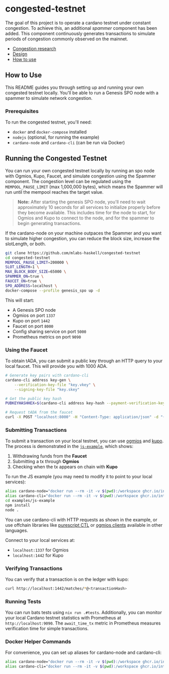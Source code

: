 # congested-testnet
The goal of this project is to operate a cardano testnet under constant congestion. To achieve this, an additional *spammer* component has been added. This component continuously generates transactions to simulate periods of congestion commonly observed on the mainnet.

- [Congestion research](./docs/congestion-statistics.md)
- [Design](./docs/design.md)
- [How to use](#how-to-use)

## How to Use

This README guides you through setting up and running your own congested testnet locally. You'll be able to run a Genesis SPO node with a spammer to simulate network congestion.

### Prerequisites

To run the congested testnet, you'll need:

- `docker` and `docker-compose` installed
- `nodejs` (optional, for running the example)
- `cardano-node` and `cardano-cli` (can be run via Docker)

## Running the Congested Testnet

You can run your own congested testnet locally by running an spo node with Ogmios, Kupo, Faucet, and simulate congestion using the Spammer component. The congestion level can be regulated using the `MEMPOOL_PAUSE_LIMIT` (max 1,000,000 bytes), which means the Spammer will run until the mempool reaches the target value.

> **Note:** After starting the genesis SPO node, you'll need to wait approximately 10 seconds for all services to initialize properly before they become available. This includes time for the node to start, for Ogmios and Kupo to connect to the node, and for the spammer to begin generating transactions.

If the cardano-node on your machine outpaces the Spammer and you want to simulate higher congestion, you can reduce the block size, increase the slotLength, or both.

```bash
git clone https://github.com/mlabs-haskell/congested-testnet
cd congested-testnet
MEMPOOL_PAUSE_LIMIT=200000 \
SLOT_LENGTH=1 \
MAX_BLOCK_BODY_SIZE=65000 \
SPAMMER_ON=true \
FAUCET_ON=true \
SPO_ADDRESS=localhost \
docker-compose --profile genesis_spo up -d
```

This will start:
- A Genesis SPO node
- Ogmios on port `1337`
- Kupo on port `1442`
- Faucet on port `8000`
- Config sharing service on port `5000`
- Prometheus metrics on port `9090`


### Using the Faucet

To obtain tADA, you can submit a public key through an HTTP query to your local faucet. This will provide you with 1000 ADA.

```bash
# Generate key pairs with cardano-cli
cardano-cli address key-gen \
    --verification-key-file "key.vkey" \
    --signing-key-file "key.skey" 

# Get the public key hash
PUBKEYHASHHEX=$(cardano-cli address key-hash --payment-verification-key-file "key.vkey")

# Request tADA from the faucet
curl -X POST "localhost:8000" -H "Content-Type: application/json" -d "{\"pubKeyHashHex\": \"$PUBKEYHASHHEX\"}"
```

### Submitting Transactions

To submit a transaction on your local testnet, you can use [ogmios](https://github.com/CardanoSolutions/ogmios) and [kupo](https://github.com/CardanoSolutions/kupo). The process is demonstrated in the [`js-example`](./examples/js-example/get-ada-submit-tx.js), which shows:

1. Withdrawing funds from the **Faucet**
2. Submitting a tx through **Ogmios**
3. Checking when the tx appears on chain with **Kupo**

To run the JS example (you may need to modify it to point to your local services):

```bash
alias cardano-node="docker run --rm -it -v $(pwd):/workspace ghcr.io/intersectmbo/cardano-node:10.4.1 /bin/cardano-node"
alias cardano-cli="docker run --rm -it -v $(pwd):/workspace ghcr.io/intersectmbo/cardano-node:10.4.1 /bin/cardano-cli"
cd examples/js-example
npm install
node .
```

You can use cardano-cli with HTTP requests as shown in the example, or use offchain libraries like [purescript CTL](https://github.com/Plutonomicon/cardano-transaction-lib) or [ogmios clients](https://ogmios.dev/clients/) available in other languages.

Connect to your local services at:
- `localhost:1337` for Ogmios
- `localhost:1442` for Kupo

### Verifying Transactions

You can verify that a transaction is on the ledger with kupo:

```bash
curl http://localhost:1442/matches/*@<transactionHash>
```

### Running Tests

You can run bats tests using `nix run .#tests`. Additionally, you can monitor your local Cardano testnet statistics with Prometheus at `http://localhost:9090`. The `await_time_tx` metric in Prometheus measures verification time for simple transactions.

### Docker Helper Commands

For convenience, you can set up aliases for cardano-node and cardano-cli:

```bash
alias cardano-node="docker run --rm -it -v $(pwd):/workspace ghcr.io/intersectmbo/cardano-node:10.4.1 /bin/cardano-node"
alias cardano-cli="docker run --rm -it -v $(pwd):/workspace ghcr.io/intersectmbo/cardano-node:10.4.1 /bin/cardano-cli"
```
